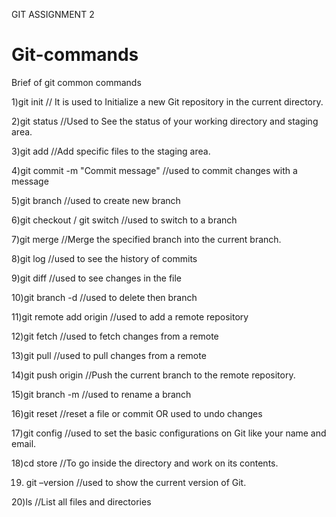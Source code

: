 GIT ASSIGNMENT 2
# Git-commands        
Brief of git common commands

1)git init
// It is used to Initialize a new Git repository in the current directory.

2)git status
//Used to See the status of your working directory and staging area.

3)git add <file-name>
//Add specific files to the staging area. 

4)git commit -m "Commit message"
//used to commit changes with a message

5)git branch <branch-name>
//used to create new branch

6)git checkout <branch-name> / git switch <branch-name>
//used to switch to a branch

7)git merge <branch-name>
//Merge the specified branch into the current branch.

8)git log
//used to see the history of commits

9)git diff
//used to see changes in the file

10)git branch -d <branch-name>
//used to delete then branch

11)git remote add origin <repository-url>
//used to add a remote repository

12)git fetch
//used to fetch changes from a remote

13)git pull
//used to pull changes from a remote

14)git push origin <branch-name>
//Push the current branch to the remote repository.

15)git branch -m <new-branch-name>
//used to rename a branch

16)git reset <file-name>
//reset a file or commit OR used to undo changes

17)git config
//used to set the basic configurations on Git like your name and email.

18)cd store
//To go inside the directory and work on its contents.

19) git –version
//used to show the current version of Git.

20)ls
//List all files and directories
